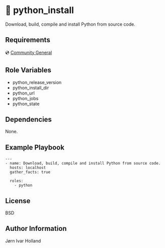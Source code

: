 🐍 python\_install
==================

Download, build, compile and install Python from source code.

Requirements
------------

💿 [Community General](https://galaxy.ansible.com/community/general)

Role Variables
--------------

- python\_release\_version
- python\_install\_dir
- python\_url
- python\_jobs
- python\_state

Dependencies
------------

None.

Example Playbook
----------------

    ---
    - name: Download, build, compile and install Python from source code.
      hosts: localhost
      gather_facts: true

      roles:
        - python

License
-------

BSD

Author Information
------------------

Jørn Ivar Holland
